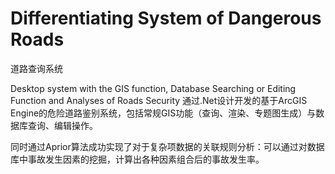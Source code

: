 # Differentiating System of Dangerous Roads     
道路查询系统 
<p>
	Desktop system with the GIS function, Database Searching or Editing Function and Analyses of Roads Security
	通过.Net设计开发的基于ArcGIS Engine的危险道路鉴别系统，包括常规GIS功能（查询、渲染、专题图生成）与数据库查询、编辑操作。
</p>
<p>
	同时通过Aprior算法成功实现了对于复杂项数据的关联规则分析：可以通过对数据库中事故发生因素的挖掘，计算出各种因素组合后的事故发生率。
</p>
